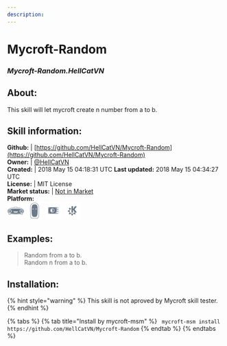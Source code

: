 ```yaml
---
description: 
---
```


# Mycroft-Random  
### _Mycroft-Random.HellCatVN_  
## About:  
This skill will let mycroft create n number from a to b.

## Skill information:  
**Github:** | [https://github.com/HellCatVN/Mycroft-Random](https://github.com/HellCatVN/Mycroft-Random)  
**Owner:** | [@HellCatVN](https://github.com/HellCatVN)  
**Created:** | 2018 May 15 04:18:31 UTC  **Last updated:** 2018 May 15 04:34:27 UTC  
**License:** | MIT License  
**Market status:** | [Not in Market](https://market.mycroft.ai/skill/)  
**Platform:**  
 ![Mark I](../.gitbook/assets/mark-1-icon.png)  ![Mark II](../.gitbook/assets/mark-2-icon.png)  ![Picroft](../.gitbook/assets/picroft-icon.png)  ![plasmoid](../.gitbook/assets/kde.png)   
## Examples:  
> Random from a to b.  
> Random n from a to b.  
  
## Installation:  
{% hint style="warning" %}
This skill is not aproved by Mycroft skill tester.
{% endhint %}
    
{% tabs %}
{% tab title="Install by mycroft-msm" %}
``` mycroft-msm install https://github.com/HellCatVN/Mycroft-Random```
{% endtab %}
  {% endtabs %}
  